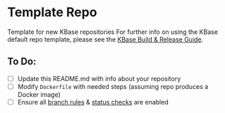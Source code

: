 # Template Repo
Template for new KBase repositories
For further info on using the KBase default repo template, 
please see the [KBase Build & Release Guide](https://github.com/kbase/.github/tree/main/guide).

## To Do:

- [ ] Update this README.md with info about your repository
- [ ] Modify `Dockerfile` with needed steps (assuming repo produces a Docker image)
- [ ] Ensure all [branch rules](https://github.com/kbase/.github/blob/develop/guide/enable-branch-rules.md) & [status checks](https://github.com/kbase/.github/blob/develop/guide/enable-branch-rules.md#require-status-checks) are enabled
